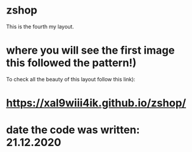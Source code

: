 # zshop

This is the fourth my layout.
# where you will see the first image this followed the pattern!)

To check all the beauty of this layout follow this link):

# https://xal9wiii4ik.github.io/zshop/

# date the code was written: 21.12.2020
